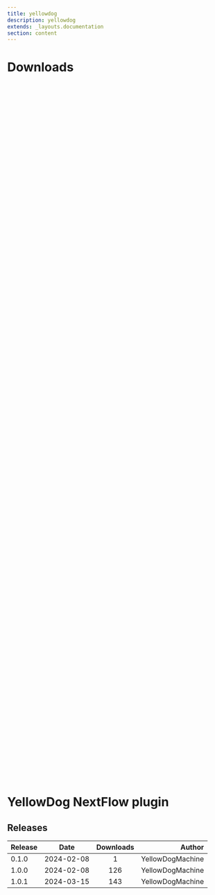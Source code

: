 ```yaml
---
title: yellowdog
description: yellowdog
extends: _layouts.documentation
section: content
---
```


# Downloads

<div style="position: relative; height:40vh; width:80vw">
    <canvas id="releases"></canvas>
</div>
<script type="module" src="nf-plugins-stats/docs/yellowdog/yellowdog.js"></script>

# YellowDog NextFlow plugin

## Releases

| Release                               |                       Date                       |                   Downloads                    |                           Author |
| :------------ |:------------------------------------------------:|:----------------------------------------------:|---------------------------------:|
 |  0.1.0                                               | 2024-02-08                                          | 1                                                  | YellowDogMachine                                   |
 |  1.0.0                                               | 2024-02-08                                          | 126                                                | YellowDogMachine                                   |
 |  1.0.1                                               | 2024-03-15                                          | 143                                                | YellowDogMachine                                   |
